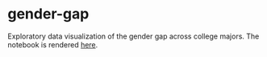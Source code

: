 # gender-gap

Exploratory data visualization of the gender gap across college majors. The notebook is rendered [here](https://nbviewer.jupyter.org/github/mayabenowitz/gender-gap/blob/master/graduates_analysis.ipynb).
